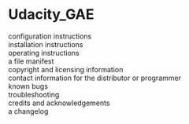 # Udacity_GAE

configuration instructions  
installation instructions  
operating instructions  
a file manifest  
copyright and licensing information  
contact information for the distributor or programmer  
known bugs  
troubleshooting  
credits and acknowledgements  
a changelog  